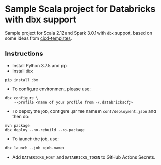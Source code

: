 # Sample Scala project for Databricks with dbx support

Sample project for Scala 2.12 and Spark 3.0.1 with `dbx` support, based on some ideas from [cicd-templates](https://github.com/databrickslabs/cicd-templates).


## Instructions 

- Install Python 3.7.5 and pip
- Install `dbx`:
```
pip install dbx
```

- To configure environment, please use:
```
dbx configure \
    --profile <name of your profile from ~/.databrickscfg> 
```
- To deploy the job, configure .jar file name in `conf/deployment.json` and then do:
```
mvn package
dbx deploy --no-rebuild --no-package 
```
- To launch the job, use:
```
dbx launch --job <job-name>
```
- Add `DATABRICKS_HOST` and `DATABRICKS_TOKEN` to GitHub Actions Secrets.
